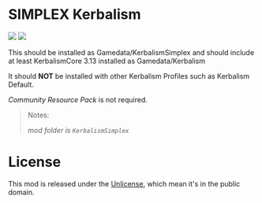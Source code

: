 # SIMPLEX Kerbalism

[<img src="https://img.shields.io/badge/KSP-Forum%20Thread-blue" />](https://forum.kerbalspaceprogram.com/index.php?/topic/181681-112x-simplex-kerbalism-36/) [<img src="https://img.shields.io/badge/SpaceDock-Download-green" />](https://spacedock.info/mod/2300/SIMPLEX%20Kerbalism) 

This should be installed as Gamedata/KerbalismSimplex and should include at least KerbalismCore 3.13 installed as Gamedata/Kerbalism

It should **NOT** be installed with other Kerbalism Profiles such as Kerbalism Default.

_Community Resource Pack_ is not required.

> Notes:
>
> _mod folder is `KerbalismSimplex`_

# License

This mod is released under the [Unlicense](https://unlicense.org/), which mean it's in the public domain.